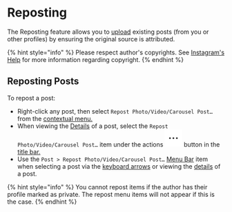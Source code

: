 # Reposting

The Reposting feature allows you to [upload](upload.md) existing posts \(from you or other profiles\) by ensuring the original source is attributed.

{% hint style="info" %}
Please respect author's copyrights. See [Instagram's Help](https://help.instagram.com/126382350847838) for more information regarding copyright.
{% endhint %}

## Reposting Posts

To repost a post:

* Right-click any post, then select `Repost Photo/Video/Carousel Post…` from the [contextual menu.](../misc/glossary.md#contextual-menu)
* When viewing the [Details](detailview.md) of a post, select the `Repost Photo/Video/Carousel Post…` item under the actions ![](../.gitbook/assets/actions-menu.png) button in the [title bar.](../misc/glossary.md#title-bar)
* Use the `Post > Repost Photo/Video/Carousel Post…` [Menu Bar](../misc/glossary.md#menu-bar) item when selecting a post via the [keyboard arrows](../misc/keyboard-shortcuts.md) or viewing the [details](detailview.md) of a post.

{% hint style="info" %}
You cannot repost items if the author has their profile marked as private. The repost menu items will not appear if this is the case.
{% endhint %}

